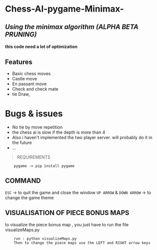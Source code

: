 # Chess-AI-pygame-Minimax-
## _Using the minimax algorithm (ALPHA BETA PRUNING)_ 


#### this code need a lot of optimization

## Features

- Basic chess moves
- Castle move
- En passant move
- Check and check mate
- tie Draw,

# Bugs & issues
- No tie by move repetition
- the chess ai is slow if the depth is more than 4
- Also i haven't implemented the two player server. will probably do it in the future
- ...

> REQUIREMENTS
```
    pygame -> pip install pygame
```

## COMMAND

`ESC` -> to quit the game and close the window
`UP ARROW` & `DOWN ARROW` -> to change the game theme

## VISUALISATION OF PIECE BONUS MAPS

to visualize the piece bonus map , you just have to run the file visualizeMaps.py
```
    run : python visualizeMaps.py
    Then to change the piece maps use the LEFT and RIGHT arrow keys 
```

